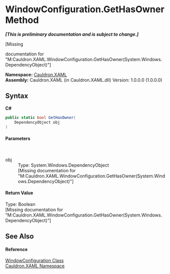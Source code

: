 # WindowConfiguration.GetHasOwner Method 
 _**\[This is preliminary documentation and is subject to change.\]**_

\[Missing <summary> documentation for "M:Cauldron.XAML.WindowConfiguration.GetHasOwner(System.Windows.DependencyObject)"\]

**Namespace:**&nbsp;<a href="N_Cauldron_XAML">Cauldron.XAML</a><br />**Assembly:**&nbsp;Cauldron.XAML (in Cauldron.XAML.dll) Version: 1.0.0.0 (1.0.0.0)

## Syntax

**C#**<br />
``` C#
public static bool GetHasOwner(
	DependencyObject obj
)
```


#### Parameters
&nbsp;<dl><dt>obj</dt><dd>Type: System.Windows.DependencyObject<br />\[Missing <param name="obj"/> documentation for "M:Cauldron.XAML.WindowConfiguration.GetHasOwner(System.Windows.DependencyObject)"\]</dd></dl>

#### Return Value
Type: Boolean<br />\[Missing <returns> documentation for "M:Cauldron.XAML.WindowConfiguration.GetHasOwner(System.Windows.DependencyObject)"\]

## See Also


#### Reference
<a href="T_Cauldron_XAML_WindowConfiguration">WindowConfiguration Class</a><br /><a href="N_Cauldron_XAML">Cauldron.XAML Namespace</a><br />